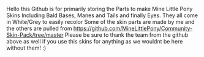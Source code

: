 Hello this Github is for primarily storing the Parts to make Mine Little Pony Skins 
Including Bald Bases, Manes and Tails and finally Eyes. They all come in White/Grey to easily recolor 
Some of the skin parts are made by me and the others are pulled from https://github.com/MineLittlePony/Community-Skin-Pack/tree/master
Please be sure to thank the team from the github above as well if you use this skins for anything as we wouldnt be here without them! :) 
